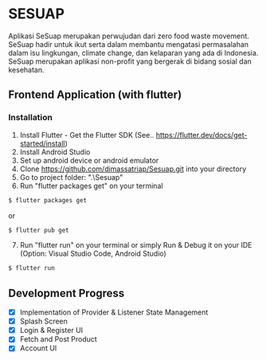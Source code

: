 # SESUAP
Aplikasi SeSuap merupakan perwujudan dari zero food waste movement. SeSuap hadir untuk ikut serta dalam membantu mengatasi permasalahan dalam isu lingkungan, climate change, dan kelaparan yang ada di Indonesia. SeSuap merupakan aplikasi non-profit yang bergerak di bidang sosial dan kesehatan.

## Frontend Application (with flutter)
### Installation
1. Install Flutter -  Get the Flutter SDK (See.. https://flutter.dev/docs/get-started/install) 
2. Install Android Studio
3. Set up android device or android emulator
4. Clone https://github.com/dimassatriap/Sesuap.git into your directory
5. Go to project folder: ".\Sesuap"
6. Run "flutter packages get" on your terminal
```bash
$ flutter packages get
```
or
```bash
$ flutter pub get
```
7. Run "flutter run" on your terminal or simply Run & Debug it on your IDE (Option: Visual Studio Code, Android Studio)
```bash
$ flutter run
```

## Development Progress
- [x] Implementation of Provider & Listener State Management
- [x] Splash Screen
- [x] Login & Register UI
- [x] Fetch and Post Product
- [x] Account UI
